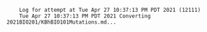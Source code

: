        Log for attempt at Tue Apr 27 10:37:13 PM PDT 2021 (12111)
        Tue Apr 27 10:37:13 PM PDT 2021 Converting 2021BIO201/KBhBIO101Mutations.md...
